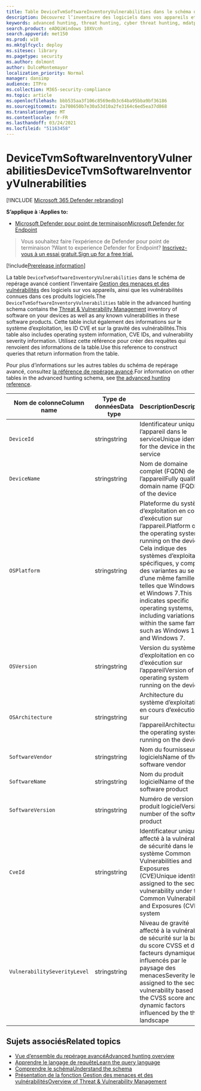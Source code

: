 ```yaml
---
title: Table DeviceTvmSoftwareInventoryVulnerabilities dans le schéma de repérage avancé
description: Découvrez l’inventaire des logiciels dans vos appareils et leurs vulnérabilités dans la table DeviceTvmSoftwareInventoryVulnerabilities du schéma de repérage avancé.
keywords: advanced hunting, threat hunting, cyber threat hunting, mdatp, microsoft defender atp, wdatp search, query, telemetry, schema reference, kusto, table, column, data type, description, threat & vulnerability management, TVM, device management, software, inventory, vulnerabilities, CVE ID, OS DeviceTvmSoftwareInventoryVulnerabilities
search.product: eADQiWindows 10XVcnh
search.appverid: met150
ms.prod: w10
ms.mktglfcycl: deploy
ms.sitesec: library
ms.pagetype: security
ms.author: dolmont
author: DulceMontemayor
localization_priority: Normal
manager: dansimp
audience: ITPro
ms.collection: M365-security-compliance
ms.topic: article
ms.openlocfilehash: bbb535aa3f106c8569edb3c64ba95bba9bf36186
ms.sourcegitcommit: 2a708650b7e30a53d10a2fe3164c6ed5ea37d868
ms.translationtype: MT
ms.contentlocale: fr-FR
ms.lasthandoff: 03/24/2021
ms.locfileid: "51163458"
---
```

# <a name="devicetvmsoftwareinventoryvulnerabilities"></a><span data-ttu-id="9f495-104">DeviceTvmSoftwareInventoryVulnerabilities</span><span class="sxs-lookup"><span data-stu-id="9f495-104">DeviceTvmSoftwareInventoryVulnerabilities</span></span>

[!INCLUDE [Microsoft 365 Defender rebranding](../../includes/microsoft-defender.md)]


<span data-ttu-id="9f495-105">**S’applique à :**</span><span class="sxs-lookup"><span data-stu-id="9f495-105">**Applies to:**</span></span>

- [<span data-ttu-id="9f495-106">Microsoft Defender pour point de terminaison</span><span class="sxs-lookup"><span data-stu-id="9f495-106">Microsoft Defender for Endpoint</span></span>](https://go.microsoft.com/fwlink/p/?linkid=2154037)

><span data-ttu-id="9f495-107">Vous souhaitez faire l’expérience de Defender pour point de terminaison ?</span><span class="sxs-lookup"><span data-stu-id="9f495-107">Want to experience Defender for Endpoint?</span></span> [<span data-ttu-id="9f495-108">Inscrivez-vous à un essai gratuit.</span><span class="sxs-lookup"><span data-stu-id="9f495-108">Sign up for a free trial.</span></span>](https://www.microsoft.com/WindowsForBusiness/windows-atp?ocid=docs-wdatp-advancedhuntingref-abovefoldlink)


[!include[Prerelease information](../../includes/prerelease.md)]

<span data-ttu-id="9f495-109">La table `DeviceTvmSoftwareInventoryVulnerabilities` dans le schéma de repérage avancé contient l’inventaire [Gestion des menaces et des vulnérabilités](next-gen-threat-and-vuln-mgt.md) des logiciels sur vos appareils, ainsi que les vulnérabilités connues dans ces produits logiciels.</span><span class="sxs-lookup"><span data-stu-id="9f495-109">The `DeviceTvmSoftwareInventoryVulnerabilities` table in the advanced hunting schema contains the [Threat & Vulnerability Management](next-gen-threat-and-vuln-mgt.md) inventory of software on your devices as well as any known vulnerabilities in these software products.</span></span> <span data-ttu-id="9f495-110">Cette table inclut également des informations sur le système d’exploitation, les ID CVE et sur la gravité des vulnérabilités.</span><span class="sxs-lookup"><span data-stu-id="9f495-110">This table also includes operating system information, CVE IDs, and vulnerability severity information.</span></span> <span data-ttu-id="9f495-111">Utilisez cette référence pour créer des requêtes qui renvoient des informations de la table.</span><span class="sxs-lookup"><span data-stu-id="9f495-111">Use this reference to construct queries that return information from the table.</span></span>

<span data-ttu-id="9f495-112">Pour plus d’informations sur les autres tables du schéma de repérage avancé, consultez [la référence de repérage avancé](/windows/security/threat-protection/microsoft-defender-atp/advanced-hunting-schema-reference).</span><span class="sxs-lookup"><span data-stu-id="9f495-112">For information on other tables in the advanced hunting schema, see [the advanced hunting reference](/windows/security/threat-protection/microsoft-defender-atp/advanced-hunting-schema-reference).</span></span>

| <span data-ttu-id="9f495-113">Nom de colonne</span><span class="sxs-lookup"><span data-stu-id="9f495-113">Column name</span></span> | <span data-ttu-id="9f495-114">Type de données</span><span class="sxs-lookup"><span data-stu-id="9f495-114">Data type</span></span> | <span data-ttu-id="9f495-115">Description</span><span class="sxs-lookup"><span data-stu-id="9f495-115">Description</span></span> |
|-------------|-----------|-------------|
| `DeviceId` | <span data-ttu-id="9f495-116">string</span><span class="sxs-lookup"><span data-stu-id="9f495-116">string</span></span> | <span data-ttu-id="9f495-117">Identificateur unique de l’appareil dans le service</span><span class="sxs-lookup"><span data-stu-id="9f495-117">Unique identifier for the device in the service</span></span> |
| `DeviceName` | <span data-ttu-id="9f495-118">string</span><span class="sxs-lookup"><span data-stu-id="9f495-118">string</span></span> | <span data-ttu-id="9f495-119">Nom de domaine complet (FQDN) de l’appareil</span><span class="sxs-lookup"><span data-stu-id="9f495-119">Fully qualified domain name (FQDN) of the device</span></span> |
| `OSPlatform` | <span data-ttu-id="9f495-120">string</span><span class="sxs-lookup"><span data-stu-id="9f495-120">string</span></span> | <span data-ttu-id="9f495-121">Plateforme du système d’exploitation en cours d’exécution sur l’appareil.</span><span class="sxs-lookup"><span data-stu-id="9f495-121">Platform of the operating system running on the device.</span></span> <span data-ttu-id="9f495-122">Cela indique des systèmes d’exploitation spécifiques, y compris des variantes au sein d’une même famille, telles que Windows 10 et Windows 7.</span><span class="sxs-lookup"><span data-stu-id="9f495-122">This indicates specific operating systems, including variations within the same family, such as Windows 10 and Windows 7.</span></span> |
| `OSVersion` | <span data-ttu-id="9f495-123">string</span><span class="sxs-lookup"><span data-stu-id="9f495-123">string</span></span> | <span data-ttu-id="9f495-124">Version du système d’exploitation en cours d’exécution sur l’appareil</span><span class="sxs-lookup"><span data-stu-id="9f495-124">Version of the operating system running on the device</span></span> |
| `OSArchitecture` | <span data-ttu-id="9f495-125">string</span><span class="sxs-lookup"><span data-stu-id="9f495-125">string</span></span> | <span data-ttu-id="9f495-126">Architecture du système d’exploitation en cours d’exécution sur l’appareil</span><span class="sxs-lookup"><span data-stu-id="9f495-126">Architecture of the operating system running on the device</span></span> |
| `SoftwareVendor` | <span data-ttu-id="9f495-127">string</span><span class="sxs-lookup"><span data-stu-id="9f495-127">string</span></span> | <span data-ttu-id="9f495-128">Nom du fournisseur de logiciels</span><span class="sxs-lookup"><span data-stu-id="9f495-128">Name of the software vendor</span></span> |
| `SoftwareName` | <span data-ttu-id="9f495-129">string</span><span class="sxs-lookup"><span data-stu-id="9f495-129">string</span></span> | <span data-ttu-id="9f495-130">Nom du produit logiciel</span><span class="sxs-lookup"><span data-stu-id="9f495-130">Name of the software product</span></span> |
| `SoftwareVersion` | <span data-ttu-id="9f495-131">string</span><span class="sxs-lookup"><span data-stu-id="9f495-131">string</span></span> | <span data-ttu-id="9f495-132">Numéro de version du produit logiciel</span><span class="sxs-lookup"><span data-stu-id="9f495-132">Version number of the software product</span></span> |
| `CveId` | <span data-ttu-id="9f495-133">string</span><span class="sxs-lookup"><span data-stu-id="9f495-133">string</span></span> | <span data-ttu-id="9f495-134">Identificateur unique affecté à la vulnérabilité de sécurité dans le système Common Vulnerabilities and Exposures (CVE)</span><span class="sxs-lookup"><span data-stu-id="9f495-134">Unique identifier assigned to the security vulnerability under the Common Vulnerabilities and Exposures (CVE) system</span></span> |
| `VulnerabilitySeverityLevel` | <span data-ttu-id="9f495-135">string</span><span class="sxs-lookup"><span data-stu-id="9f495-135">string</span></span> | <span data-ttu-id="9f495-136">Niveau de gravité affecté à la vulnérabilité de sécurité sur la base du score CVSS et des facteurs dynamiques influencés par le paysage des menaces</span><span class="sxs-lookup"><span data-stu-id="9f495-136">Severity level assigned to the security vulnerability based on the CVSS score and dynamic factors influenced by the threat landscape</span></span> |



## <a name="related-topics"></a><span data-ttu-id="9f495-137">Sujets associés</span><span class="sxs-lookup"><span data-stu-id="9f495-137">Related topics</span></span>

- [<span data-ttu-id="9f495-138">Vue d’ensemble du repérage avancé</span><span class="sxs-lookup"><span data-stu-id="9f495-138">Advanced hunting overview</span></span>](advanced-hunting-overview.md)
- [<span data-ttu-id="9f495-139">Apprendre le langage de requête</span><span class="sxs-lookup"><span data-stu-id="9f495-139">Learn the query language</span></span>](advanced-hunting-query-language.md)
- [<span data-ttu-id="9f495-140">Comprendre le schéma</span><span class="sxs-lookup"><span data-stu-id="9f495-140">Understand the schema</span></span>](advanced-hunting-schema-reference.md)
- [<span data-ttu-id="9f495-141">Présentation de la fonction Gestion des menaces et des vulnérabilités</span><span class="sxs-lookup"><span data-stu-id="9f495-141">Overview of Threat & Vulnerability Management</span></span>](next-gen-threat-and-vuln-mgt.md)
